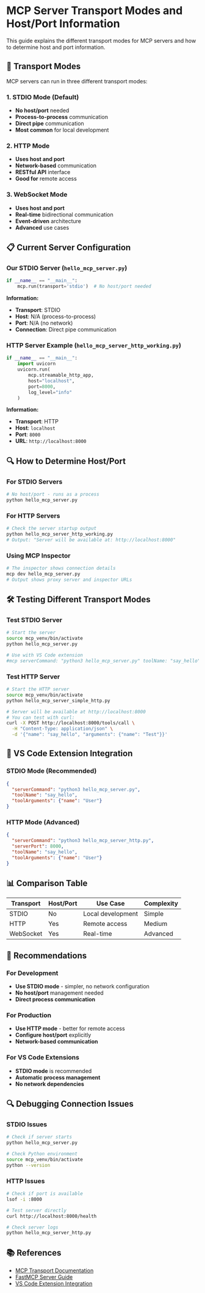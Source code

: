 # MCP Server Transport Modes and Host/Port Information

This guide explains the different transport modes for MCP servers and how to determine host and port information.

## 🚀 Transport Modes

MCP servers can run in three different transport modes:

### 1. STDIO Mode (Default)
- **No host/port** needed
- **Process-to-process** communication
- **Direct pipe** communication
- **Most common** for local development

### 2. HTTP Mode
- **Uses host and port**
- **Network-based** communication
- **RESTful API** interface
- **Good for** remote access

### 3. WebSocket Mode
- **Uses host and port**
- **Real-time** bidirectional communication
- **Event-driven** architecture
- **Advanced** use cases

## 📋 Current Server Configuration

### Our STDIO Server (`hello_mcp_server.py`)

```python
if __name__ == "__main__":
    mcp.run(transport='stdio')  # No host/port needed
```

**Information:**
- **Transport**: STDIO
- **Host**: N/A (process-to-process)
- **Port**: N/A (no network)
- **Connection**: Direct pipe communication

### HTTP Server Example (`hello_mcp_server_http_working.py`)

```python
if __name__ == "__main__":
    import uvicorn
    uvicorn.run(
        mcp.streamable_http_app,
        host="localhost",
        port=8000,
        log_level="info"
    )
```

**Information:**
- **Transport**: HTTP
- **Host**: `localhost`
- **Port**: `8000`
- **URL**: `http://localhost:8000`

## 🔍 How to Determine Host/Port

### For STDIO Servers
```bash
# No host/port - runs as a process
python hello_mcp_server.py
```

### For HTTP Servers
```bash
# Check the server startup output
python hello_mcp_server_http_working.py
# Output: "Server will be available at: http://localhost:8000"
```

### Using MCP Inspector
```bash
# The inspector shows connection details
mcp dev hello_mcp_server.py
# Output shows proxy server and inspector URLs
```

## 🛠️ Testing Different Transport Modes

### Test STDIO Server
```bash
# Start the server
source mcp_venv/bin/activate
python hello_mcp_server.py

# Use with VS Code extension
#mcp serverCommand: "python3 hello_mcp_server.py" toolName: "say_hello"
```

### Test HTTP Server
```bash
# Start the HTTP server
source mcp_venv/bin/activate
python hello_mcp_server_simple_http.py

# Server will be available at http://localhost:8000
# You can test with curl:
curl -X POST http://localhost:8000/tools/call \
  -H "Content-Type: application/json" \
  -d '{"name": "say_hello", "arguments": {"name": "Test"}}'
```

## 🔧 VS Code Extension Integration

### STDIO Mode (Recommended)
```json
{
  "serverCommand": "python3 hello_mcp_server.py",
  "toolName": "say_hello",
  "toolArguments": {"name": "User"}
}
```

### HTTP Mode (Advanced)
```json
{
  "serverCommand": "python3 hello_mcp_server_http.py",
  "serverPort": 8000,
  "toolName": "say_hello",
  "toolArguments": {"name": "User"}
}
```

## 📊 Comparison Table

| Transport | Host/Port | Use Case | Complexity |
|-----------|-----------|----------|------------|
| STDIO | No | Local development | Simple |
| HTTP | Yes | Remote access | Medium |
| WebSocket | Yes | Real-time | Advanced |

## 🎯 Recommendations

### For Development
- **Use STDIO mode** - simpler, no network configuration
- **No host/port** management needed
- **Direct process communication**

### For Production
- **Use HTTP mode** - better for remote access
- **Configure host/port** explicitly
- **Network-based communication**

### For VS Code Extensions
- **STDIO mode** is recommended
- **Automatic process management**
- **No network dependencies**

## 🔍 Debugging Connection Issues

### STDIO Issues
```bash
# Check if server starts
python hello_mcp_server.py

# Check Python environment
source mcp_venv/bin/activate
python --version
```

### HTTP Issues
```bash
# Check if port is available
lsof -i :8000

# Test server directly
curl http://localhost:8000/health

# Check server logs
python hello_mcp_server_http.py
```

## 📚 References

- [MCP Transport Documentation](https://modelcontextprotocol.io/specification)
- [FastMCP Server Guide](https://modelcontextprotocol.io/quickstart/server)
- [VS Code Extension Integration](https://code.visualstudio.com/api/extension-guides/ai/tools) 